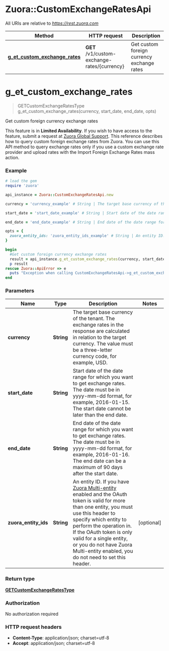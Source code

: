 # Zuora::CustomExchangeRatesApi

All URIs are relative to *https://rest.zuora.com*

Method | HTTP request | Description
------------- | ------------- | -------------
[**g_et_custom_exchange_rates**](CustomExchangeRatesApi.md#g_et_custom_exchange_rates) | **GET** /v1/custom-exchange-rates/{currency} | Get custom foreign currency exchange rates


# **g_et_custom_exchange_rates**
> GETCustomExchangeRatesType g_et_custom_exchange_rates(currency, start_date, end_date, opts)

Get custom foreign currency exchange rates

This feature is in **Limited Availability**. If you wish to have access to the feature, submit a request at [Zuora Global Support](http://support.zuora.com/).   This reference describes how to query custom foreign exchange rates from Zuora. You can use this API method to query exchange rates only if you use a custom exchange rate provider and upload rates with the Import Foreign Exchange Rates mass action.  

### Example
```ruby
# load the gem
require 'zuora'

api_instance = Zuora::CustomExchangeRatesApi.new

currency = 'currency_example' # String | The target base currency of the tenant. The exchange rates in the response are calculated in relation to the target currency.  The value must be a three-letter currency code, for example, USD.  

start_date = 'start_date_example' # String | Start date of the date range for which you want to get exchange rates.  The date must be in yyyy-mm-dd format, for example, 2016-01-15. The start date cannot be later than the end date. 

end_date = 'end_date_example' # String | End date of the date range for which you want to get exchange rates.  The date must be in yyyy-mm-dd format, for example, 2016-01-16. The end date can be a maximum of 90 days after the start date. 

opts = { 
  zuora_entity_ids: 'zuora_entity_ids_example' # String | An entity ID. If you have [Zuora Multi-entity](https://knowledgecenter.zuora.com/BB_Introducing_Z_Business/Multi-entity) enabled and the OAuth token is valid for more than one entity, you must use this header to specify which entity to perform the operation in. If the OAuth token is only valid for a single entity, or you do not have Zuora Multi-entity enabled, you do not need to set this header. 
}

begin
  #Get custom foreign currency exchange rates
  result = api_instance.g_et_custom_exchange_rates(currency, start_date, end_date, opts)
  p result
rescue Zuora::ApiError => e
  puts "Exception when calling CustomExchangeRatesApi->g_et_custom_exchange_rates: #{e}"
end
```

### Parameters

Name | Type | Description  | Notes
------------- | ------------- | ------------- | -------------
 **currency** | **String**| The target base currency of the tenant. The exchange rates in the response are calculated in relation to the target currency.  The value must be a three-letter currency code, for example, USD.   | 
 **start_date** | **String**| Start date of the date range for which you want to get exchange rates.  The date must be in yyyy-mm-dd format, for example, 2016-01-15. The start date cannot be later than the end date.  | 
 **end_date** | **String**| End date of the date range for which you want to get exchange rates.  The date must be in yyyy-mm-dd format, for example, 2016-01-16. The end date can be a maximum of 90 days after the start date.  | 
 **zuora_entity_ids** | **String**| An entity ID. If you have [Zuora Multi-entity](https://knowledgecenter.zuora.com/BB_Introducing_Z_Business/Multi-entity) enabled and the OAuth token is valid for more than one entity, you must use this header to specify which entity to perform the operation in. If the OAuth token is only valid for a single entity, or you do not have Zuora Multi-entity enabled, you do not need to set this header.  | [optional] 

### Return type

[**GETCustomExchangeRatesType**](GETCustomExchangeRatesType.md)

### Authorization

No authorization required

### HTTP request headers

 - **Content-Type**: application/json; charset=utf-8
 - **Accept**: application/json; charset=utf-8



